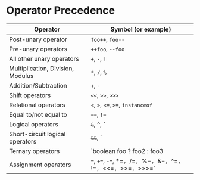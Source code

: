 # Operator Precedence

| Operator | Symbol (or example) |
|----------|---------------------|
|Post-unary operator | `foo++`, `foo--` |
|Pre-unary operators | `++foo`, `--foo` |
|All other unary operators | `+`, `-`, `!`|
| Multiplication, Division, Modulus | `*`, `/`, `%`|
| Addition/Subtraction | `+`, `-` |
| Shift operators | `<<`, `>>`, `>>>` | 
| Relational operators | `<`, `>`, `<=`, `>=`, `instanceof` |
| Equal to/not equal to | `==`, `!=` |
| Logical operators | `&`, `^`, `|` |
| Short-circuit logical operators | `&&`, `||` |
| Ternary operators | `boolean foo ? foo2 : foo3 |
| Assignment operators | `=`, `+=`, `-=`, *=`, `/=`, `%=`, `&=`, `^=`, `!=`, `<<=`, `>>=`, `>>>=` |
